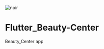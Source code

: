 ![noir](https://user-images.githubusercontent.com/14231362/157062629-2efdff0d-a94d-4a41-a8df-428bdbdfb480.jpg)
# Flutter_Beauty-Center
Beauty_Center app
